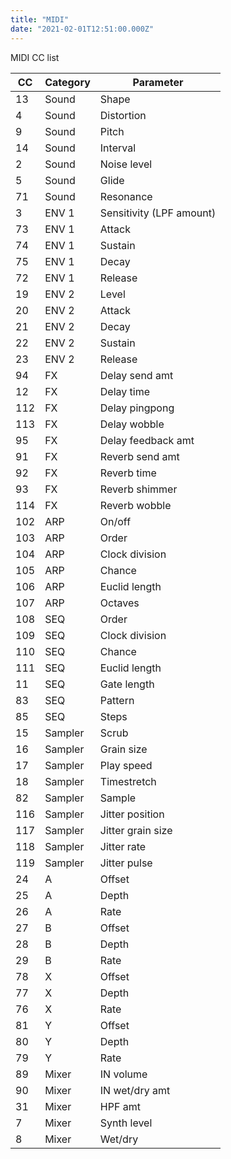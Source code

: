 ```yaml
---
title: "MIDI"
date: "2021-02-01T12:51:00.000Z"
---
```


MIDI CC list

CC| Category | Parameter
--|------|-----------
13 | Sound | Shape
4 | Sound | Distortion
9 | Sound | Pitch
14 | Sound | Interval
2 | Sound | Noise level
5 | Sound | Glide
71 | Sound | Resonance
3 | ENV 1 | Sensitivity (LPF amount)
73 | ENV 1 | Attack
74 | ENV 1 | Sustain
75 | ENV 1 | Decay
72 | ENV 1 | Release
19 | ENV 2 | Level
20 | ENV 2 | Attack
21 | ENV 2 | Decay
22 | ENV 2 | Sustain
23 | ENV 2 | Release
94 | FX | Delay send amt
12 | FX | Delay time
112 | FX | Delay pingpong
113 | FX | Delay wobble
95 | FX | Delay feedback amt
91 | FX | Reverb send amt
92 | FX | Reverb time
93 | FX | Reverb shimmer
114 | FX | Reverb wobble
102 | ARP | On/off
103 | ARP | Order
104 | ARP | Clock division
105 | ARP | Chance
106 | ARP | Euclid length
107 | ARP | Octaves
108 | SEQ | Order
109 | SEQ | Clock division
110 | SEQ | Chance
111 | SEQ | Euclid length
11 | SEQ | Gate length
83 | SEQ | Pattern
85 | SEQ | Steps
15 | Sampler | Scrub
16 | Sampler | Grain size
17 | Sampler | Play speed
18 | Sampler | Timestretch
82 | Sampler | Sample
116 | Sampler | Jitter position
117 | Sampler | Jitter grain size
118 | Sampler | Jitter rate
119 | Sampler | Jitter pulse
24 | A | Offset
25 | A | Depth
26 | A | Rate
27 | B | Offset
28 | B | Depth
29 | B | Rate
78 | X | Offset
77 | X | Depth
76 | X | Rate
81 | Y | Offset
80 | Y | Depth
79 | Y | Rate
89 | Mixer | IN volume
90 | Mixer | IN wet/dry amt
31 | Mixer | HPF amt
7 | Mixer | Synth level
8 | Mixer | Wet/dry

